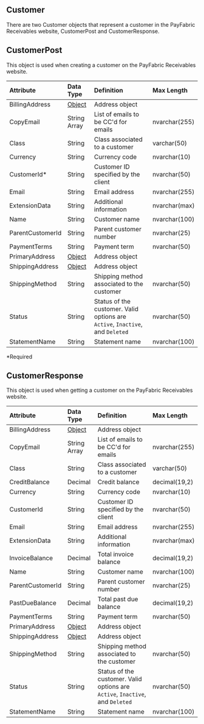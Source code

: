 ## Customer
There are two Customer objects that represent a customer in the PayFabric Receivables website, CustomerPost and CustomerResponse. 


## CustomerPost
This object is used when creating a customer on the PayFabric Receivables website.

| Attribute | Data Type | Definition | Max Length |
| :----------- | :--------- | :--------- | :--------- |
| BillingAddress | [Object](Address.md#AddressResponse) | Address object |
| CopyEmail | String Array | List of emails to be CC'd for emails | nvarchar(255) |
| Class | String | Class associated to a customer | varchar(50) |
| Currency | String | Currency code | nvarchar(10) |
| CustomerId\* | String | Customer ID specified by the client | nvarchar(50) |
| Email | String | Email address | nvarchar(255) |
| ExtensionData | String | Additional information | nvarchar(max) |
| Name | String | Customer name | nvarchar(100) |
| ParentCustomerId | String | Parent customer number | nvarchar(25) |
| PaymentTerms | String | Payment term | nvarchar(50) |
| PrimaryAddress | [Object](Address.md#AddressResponse) | Address object |
| ShippingAddress | [Object](Address.md#AddressResponse) | Address object |
| ShippingMethod | String | Shipping method associated to the customer | nvarchar(50) |
| Status | String | Status of the customer. Valid options are ``Active``, ``Inactive``, and ``Deleted`` | nvarchar(50) |
| StatementName | String | Statement name | nvarchar(100) |
\*Required

## CustomerResponse
This object is used when getting a customer on the PayFabric Receivables website.

| Attribute | Data Type | Definition | Max Length |
| :----------- | :--------- | :--------- | :--------- |
| BillingAddress | [Object](Address.md#AddressResponse) | Address object |
| CopyEmail | String Array | List of emails to be CC'd for emails | nvarchar(255) |
| Class | String | Class associated to a customer | varchar(50) |
| CreditBalance | Decimal | Credit balance | decimal(19,2) |
| Currency | String | Currency code | nvarchar(10) |
| CustomerId | String | Customer ID specified by the client | nvarchar(50) |
| Email | String | Email address | nvarchar(255) |
| ExtensionData | String | Additional information | nvarchar(max) |
| InvoiceBalance | Decimal | Total invoice balance | decimal(19,2) |
| Name | String | Customer name | nvarchar(100) |
| ParentCustomerId | String | Parent customer number | nvarchar(25) |
| PastDueBalance | Decimal | Total past due balance | decimal(19,2) |
| PaymentTerms | String | Payment term | nvarchar(50) |
| PrimaryAddress | [Object](Address.md#AddressResponse) | Address object |
| ShippingAddress | [Object](Address.md#AddressResponse) | Address object |
| ShippingMethod | String | Shipping method associated to the customer | nvarchar(50) |
| Status | String | Status of the customer. Valid options are ``Active``, ``Inactive``, and ``Deleted`` | nvarchar(50) |
| StatementName | String | Statement name | nvarchar(100) |
